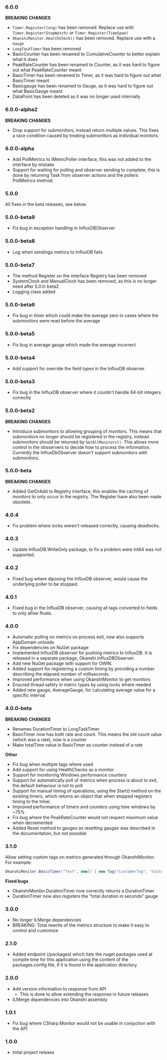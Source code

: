 ### 6.0.0

**BREAKING CHANGES**
* `Timer.Register(long)` has been removed. Replace use with `Timer.Register(StopWatch)` or `Timer.Register(TimeSpan)`
* `OkanshiMonitor.HealthCheck()` has been removed. Replace use with a `Gauge`
* `LongTaskTimer` has been removed
* BasicCounter has been renamed to CumulativeCounter to better explain what it does
* PeakRateCounter has been renamed to Counter, as it was hard to figure out what PeakRateCounter meant
* BasicTimer has been renamed to Timer, as it was hard to figure out what BasicTimer meant
* Basicgauge has been renamed to Gauge, as it was hard to figure out what BasicGauge meant
* DataPoint has been deleted as it was no longer used internally

### 6.0.0-alpha2

**BREAKING CHANGES**

* Drop support for submonitors, instead return multiple values. This fixes a race condition caused by treating submonitors as individual monitors.

### 6.0.0-alpha

* Add PollMetrics to IMetricPoller interface, this was not added to the interface by mistake
* Support for waiting for polling and observer sending to complete, this is done by returning Task from observer actions and the pollers PollMetrics method.

### 5.0.0

All fixes in the beta releases, see below

### 5.0.0-beta9

* Fix bug in exception handling in InfluxDBObserver

### 5.0.0-beta8

* Log when sendings metrics to InfluxDB fails

### 5.0.0-beta7

* The method Register on the interface Registry has been removed
* SystemClock and ManualClock has been removed, as this is no longer need after 5.0.0-beta2
* Logging class added

### 5.0.0-beta6

* Fix bug in timer which could make the average zero in cases where the submonitors were read before the average

### 5.0.0-beta5

* Fix bug in average gauge which made the average incorrect

### 5.0.0-beta4

* Add support for override the field types in the InfluxDB observer

### 5.0.0-beta3

* Fix bug in the InfluxDB observer where it couldn't handle 64-bit integers correctly

### 5.0.0-beta2

**BREAKING CHANGES**
* Introduce submonitors to allowing grouping of monitors. This means that submonitors no longer should be registered in the registry, instead submonitors should be returned by ```GetAllMonitors()```. This allows more control in the obsservers to decide how to process the information. Currently the InfluxDbObserver doesn't support submonitors with submonitors.

### 5.0.0-beta

**BREAKING CHANGES**
* Added GetOrAdd to Registry interface, this enables the caching of monitors to only occur in the registry. The Register have also been made obsolete.

### 4.0.4

* Fix problem where locks weren't released correctly, causing deadlocks.

### 4.0.3

* Update InfluxDB.WriteOnly package, to fix a problem were int64 was not supported.

### 4.0.2

* Fixed bug where diposing the InfluxDB observer, would cause the underlying poller to be stopped.

### 4.0.1

* Fixed bug in the InfluxDB observer, causing all tags converted to fields to only allow floats.

### 4.0.0

* Automatic polling on metrics on process exit, now also supports AppDomain unloads
* Fix dependencies on NuGet package
* Implemented InfluxDB observer for pushing metrics to InfluxDB. It is released in a separate package, Okanshi.InfluxDBObserver.
* Add new NuGet package with support for OWIN.
* Added support for registering a custom timing by providing a number describing the elapsed number of milliseconds.
* Improved performance when using OkanshiMonitor to get monitors
* Ensured thread safety in metric types by using locks where needed
* Added new gauge, AverageGauge, for calculating average value for a specific interval

### 4.0.0-beta

**BREAKING CHANGES**

* Renames DurationTimer to LongTaskTimer
* BasicTimer now has both rate and count. This means the old count value (which was a rate), now is a counter
* Make totalTime value in BasicTimer as counter instead of a rate

**Other**

* Fix bug when multiple tags where used
* Add support for using HealthChecks as a monitor
* Support for monitoring Windows performance counters
* Support for automatically poll of metrics when process is about to exit, the default behaviour is not to poll
* Support for manual timing of operations, using the Start() method on the existing timers, which returns an object that when stopped registers timing to the timer.
* Improved performance of timers and counters using time windows by ~75%
* Fix bug where the PeakRateCounter would not respect maximum value when decremented
* Added Reset method to gauges as resetting gauges was described in the documentation, but not possible

### 3.1.0
Allow setting custom tags on metrics generated through OkanshiMonitor.
For example:

```csharp
OkanshiMonitor.BasicTimer("Test", new[] { new Tag("CustomerTag", "CustomValue") });
```

**Fixed bugs**

* OkanshiMonitor.DurationTimer now correctly returns a DurationTimer
* DurationTimer now also registers the "total duration in seconds" gauge

### 3.0.0
* No longer ILMerge dependencies
* BREAKING: Total rewrite of the metrics structure to make it easy to control and customize

### 2.1.0
* Added endpoint (/packages) which lists the nuget packages used at compile time for this application using the content of the packages.config file, if it is found in the application directory.

### 2.0.0
* Add version information to response from API
	* This is done to allow extending the response in future releases
* ILMerge dependencies into Okanshi assembly

### 1.0.1
* Fix bug where CSharp.Monitor would not be usable in conjuction with the API

### 1.0.0
* Intial project release
